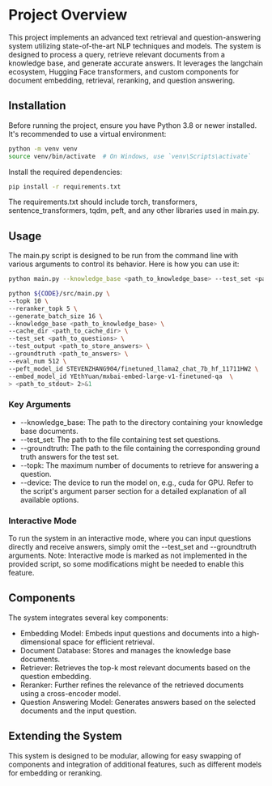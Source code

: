 # Project Overview
This project implements an advanced text retrieval and question-answering system utilizing state-of-the-art NLP techniques and models. The system is designed to process a query, retrieve relevant documents from a knowledge base, and generate accurate answers. It leverages the langchain ecosystem, Hugging Face transformers, and custom components for document embedding, retrieval, reranking, and question answering.

## Installation
Before running the project, ensure you have Python 3.8 or newer installed. It's recommended to use a virtual environment:

```bash
python -m venv venv
source venv/bin/activate  # On Windows, use `venv\Scripts\activate`
```
Install the required dependencies:

```bash
pip install -r requirements.txt
```
The requirements.txt should include torch, transformers, sentence_transformers, tqdm, peft, and any other libraries used in main.py.

## Usage
The main.py script is designed to be run from the command line with various arguments to control its behavior. Here is how you can use it:

```bash
python main.py --knowledge_base <path_to_knowledge_base> --test_set <path_to_questions> --groundtruth <path_to_answers>
```

```bash
python ${CODE}/src/main.py \
--topk 10 \
--reranker_topk 5 \
--generate_batch_size 16 \
--knowledge_base <path_to_knowledge_base> \
--cache_dir <path_to_cache_dir> \
--test_set <path_to_questions> \
--test_output <path_to_store_answers> \
--groundtruth <path_to_answers> \
--eval_num 512 \
--peft_model_id STEVENZHANG904/finetuned_llama2_chat_7b_hf_11711HW2 \
--embed_model_id YEthYuan/mxbai-embed-large-v1-finetuned-qa  \
> <path_to_stdout> 2>&1
```

### Key Arguments
- --knowledge_base: The path to the directory containing your knowledge base documents.
- --test_set: The path to the file containing test set questions.
- --groundtruth: The path to the file containing the corresponding ground truth answers for the test set.
- --topk: The maximum number of documents to retrieve for answering a question.
- --device: The device to run the model on, e.g., cuda for GPU.
Refer to the script's argument parser section for a detailed explanation of all available options.

### Interactive Mode
To run the system in an interactive mode, where you can input questions directly and receive answers, simply omit the --test_set and --groundtruth arguments. Note: Interactive mode is marked as not implemented in the provided script, so some modifications might be needed to enable this feature.

## Components
The system integrates several key components:

- Embedding Model: Embeds input questions and documents into a high-dimensional space for efficient retrieval.
- Document Database: Stores and manages the knowledge base documents.
- Retriever: Retrieves the top-k most relevant documents based on the question embedding.
- Reranker: Further refines the relevance of the retrieved documents using a cross-encoder model.
- Question Answering Model: Generates answers based on the selected documents and the input question.

## Extending the System
This system is designed to be modular, allowing for easy swapping of components and integration of additional features, such as different models for embedding or reranking.

